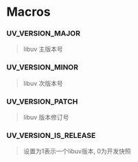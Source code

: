# Macros

### UV\_VERSION\_MAJOR

> libuv 主版本号

### UV\_VERSION\_MINOR

> libuv 次版本号

### UV\_VERSION\_PATCH

> libuv 版本修订号

### UV\_VERSION\_IS\_RELEASE

> 设置为1表示一个libuv版本, 0为开发快照



